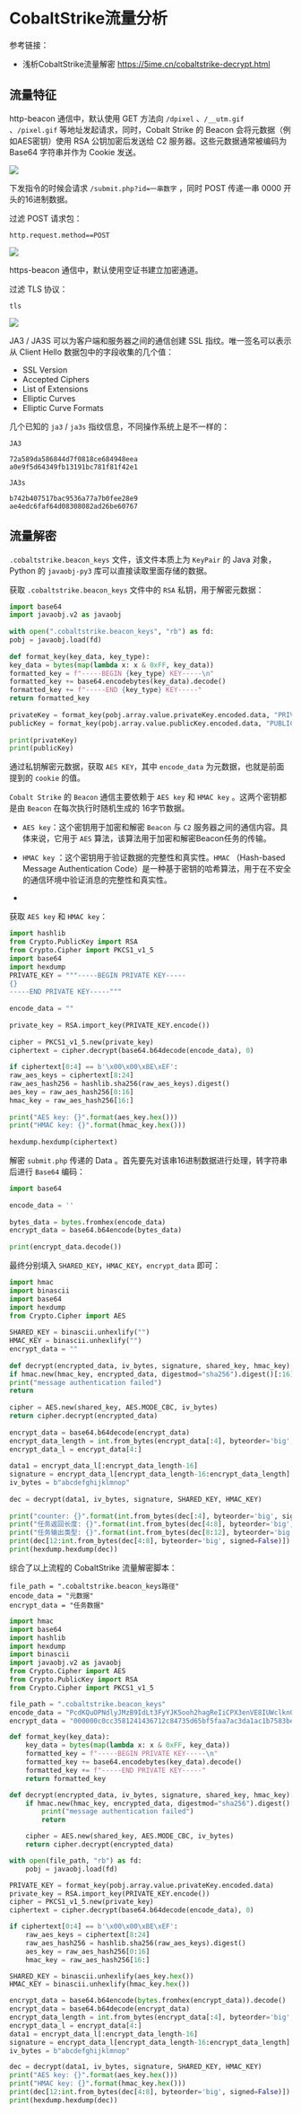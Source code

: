 # CobaltStrike流量分析

参考链接：

- 浅析CobaltStrike流量解密 https://5ime.cn/cobaltstrike-decrypt.html

## 流量特征

http-beacon 通信中，默认使用 GET 方法向 `/dpixel` 、`/__utm.gif` 、`/pixel.gif` 等地址发起请求，同时，Cobalt Strike 的 Beacon 会将元数据（例如AES密钥）使用 RSA 公钥加密后发送给 C2 服务器。这些元数据通常被编码为 Base64 字符串并作为 Cookie 发送。

![](images/CobaltStrike流量分析/image-20231124103813576.png)

下发指令的时候会请求 `/submit.php?id=一串数字` ，同时 POST 传递一串 0000 开头的16进制数据。

过滤 POST 请求包：

```
http.request.method==POST
```

![](images/CobaltStrike流量分析/image-20231124104222437.png)


https-beacon 通信中，默认使用空证书建立加密通道。

过滤 TLS 协议：

```
tls
```

![](images/CobaltStrike流量分析/image-20231124105107971.png)

JA3 / JA3S 可以为客户端和服务器之间的通信创建 SSL 指纹。唯一签名可以表示从 Client Hello 数据包中的字段收集的几个值：

- SSL Version
- Accepted Ciphers
- List of Extensions
- Elliptic Curves
- Elliptic Curve Formats

几个已知的 `ja3` / `ja3s` 指纹信息，不同操作系统上是不一样的：

```
JA3

72a589da586844d7f0818ce684948eea
a0e9f5d64349fb13191bc781f81f42e1
```

```
JA3s

b742b407517bac9536a77a7b0fee28e9
ae4edc6faf64d08308082ad26be60767
```
## 流量解密

 `.cobaltstrike.beacon_keys` 文件，该文件本质上为 `KeyPair` 的 Java 对象，Python 的 `javaobj-py3` 库可以直接读取里面存储的数据。

获取 `.cobaltstrike.beacon_keys` 文件中的 `RSA` 私钥，用于解密元数据：

```python
import base64  
import javaobj.v2 as javaobj  
  
with open(".cobaltstrike.beacon_keys", "rb") as fd:  
pobj = javaobj.load(fd)  
  
def format_key(key_data, key_type):  
key_data = bytes(map(lambda x: x & 0xFF, key_data))  
formatted_key = f"-----BEGIN {key_type} KEY-----\n"  
formatted_key += base64.encodebytes(key_data).decode()  
formatted_key += f"-----END {key_type} KEY-----"  
return formatted_key  
  
privateKey = format_key(pobj.array.value.privateKey.encoded.data, "PRIVATE")  
publicKey = format_key(pobj.array.value.publicKey.encoded.data, "PUBLIC")  
  
print(privateKey)  
print(publicKey)
```

通过私钥解密元数据，获取 `AES KEY`，其中 `encode_data` 为元数据，也就是前面提到的 `cookie` 的值。

`Cobalt Strike` 的 `Beacon` 通信主要依赖于 `AES key` 和 `HMAC key` 。这两个密钥都是由 `Beacon` 在每次执行时随机生成的 16字节数据。

- `AES key`：这个密钥用于加密和解密 `Beacon` 与 `C2` 服务器之间的通信内容。具体来说，它用于 `AES` 算法，该算法用于加密和解密Beacon任务的传输。

- `HMAC key` ：这个密钥用于验证数据的完整性和真实性。`HMAC` （Hash-based Message Authentication Code）是一种基于密钥的哈希算法，用于在不安全的通信环境中验证消息的完整性和真实性。
- 
获取 `AES key` 和 `HMAC key`：

```python
import hashlib  
from Crypto.PublicKey import RSA  
from Crypto.Cipher import PKCS1_v1_5  
import base64  
import hexdump  
PRIVATE_KEY = """-----BEGIN PRIVATE KEY-----  
{}  
-----END PRIVATE KEY-----"""  
  
encode_data = ""  
  
private_key = RSA.import_key(PRIVATE_KEY.encode())  
  
cipher = PKCS1_v1_5.new(private_key)  
ciphertext = cipher.decrypt(base64.b64decode(encode_data), 0)  
  
if ciphertext[0:4] == b'\x00\x00\xBE\xEF':  
raw_aes_keys = ciphertext[8:24]  
raw_aes_hash256 = hashlib.sha256(raw_aes_keys).digest()  
aes_key = raw_aes_hash256[0:16]  
hmac_key = raw_aes_hash256[16:]  
  
print("AES key: {}".format(aes_key.hex()))  
print("HMAC key: {}".format(hmac_key.hex()))  
  
hexdump.hexdump(ciphertext)
```

解密 `submit.php` 传递的 Data 。首先要先对该串16进制数据进行处理，转字符串后进行 `Base64` 编码：

```python
import base64  
  
encode_data = ''  
  
bytes_data = bytes.fromhex(encode_data)  
encrypt_data = base64.b64encode(bytes_data)  
  
print(encrypt_data.decode())
```

最终分别填入 `SHARED_KEY`，`HMAC_KEY`，`encrypt_data` 即可：

```python
import hmac  
import binascii  
import base64  
import hexdump  
from Crypto.Cipher import AES  
  
SHARED_KEY = binascii.unhexlify("")  
HMAC_KEY = binascii.unhexlify("")  
encrypt_data = ""  
  
def decrypt(encrypted_data, iv_bytes, signature, shared_key, hmac_key):  
if hmac.new(hmac_key, encrypted_data, digestmod="sha256").digest()[:16] != signature:  
print("message authentication failed")  
return  
  
cipher = AES.new(shared_key, AES.MODE_CBC, iv_bytes)  
return cipher.decrypt(encrypted_data)  
  
encrypt_data = base64.b64decode(encrypt_data)  
encrypt_data_length = int.from_bytes(encrypt_data[:4], byteorder='big', signed=False)  
encrypt_data_l = encrypt_data[4:]  
  
data1 = encrypt_data_l[:encrypt_data_length-16]  
signature = encrypt_data_l[encrypt_data_length-16:encrypt_data_length]  
iv_bytes = b"abcdefghijklmnop"  
  
dec = decrypt(data1, iv_bytes, signature, SHARED_KEY, HMAC_KEY)  
  
print("counter: {}".format(int.from_bytes(dec[:4], byteorder='big', signed=False)))  
print("任务返回长度: {}".format(int.from_bytes(dec[4:8], byteorder='big', signed=False)))  
print("任务输出类型: {}".format(int.from_bytes(dec[8:12], byteorder='big', signed=False)))  
print(dec[12:int.from_bytes(dec[4:8], byteorder='big', signed=False)])  
print(hexdump.hexdump(dec))
```

综合了以上流程的 CobaltStrike 流量解密脚本：

```
file_path = ".cobaltstrike.beacon_keys路径"
encode_data = "元数据"
encrypt_data = "任务数据"
```

```python
import hmac
import base64
import hashlib
import hexdump
import binascii
import javaobj.v2 as javaobj
from Crypto.Cipher import AES
from Crypto.PublicKey import RSA
from Crypto.Cipher import PKCS1_v1_5

file_path = ".cobaltstrike.beacon_keys"
encode_data = "PcdKQuOPNdlyJMzB9IdLt3FyYJK5ooh2hagReIiCPX3enVE8IUWclknGedXTxAW6Seq0pUuqbA3d6h59a43lQH+2l4egkNL/aTuaMndjIcrM7HFHDQSumu/VoeG+O9vNB63W6YtJDidYt+SjFCZPOjcTblEU+CDGzN4xNO+bh1s="
encrypt_data = "000000c0cc3581241436712c84735d65bf5faa7ac3da1ac1b7583bea79d54c00c517866397786623818cb11af81460bf963e7da0be7bd4c8afc27d4d7efb783ce7d3a889d14dada2a851f0b2919af4242efdc0e43ad80053b5d7ffc933416ec0861d24280f6d80bf6baf39264c534296b81635f8b2ce9824f03839f1aa4a2941186bed40820296e5637b168ad6bac0801c6c79e2c63f0319e9b12434854c0721cc34a323f044b630b2796478f6802590774d1a83f769fb1e2bfb1c577bfe02d958f5b41c"

def format_key(key_data):
    key_data = bytes(map(lambda x: x & 0xFF, key_data))
    formatted_key = f"-----BEGIN PRIVATE KEY-----\n"
    formatted_key += base64.encodebytes(key_data).decode()
    formatted_key += f"-----END PRIVATE KEY-----"
    return formatted_key

def decrypt(encrypted_data, iv_bytes, signature, shared_key, hmac_key):
    if hmac.new(hmac_key, encrypted_data, digestmod="sha256").digest()[:16] != signature:
        print("message authentication failed")
        return

    cipher = AES.new(shared_key, AES.MODE_CBC, iv_bytes)
    return cipher.decrypt(encrypted_data)

with open(file_path, "rb") as fd:
    pobj = javaobj.load(fd)

PRIVATE_KEY = format_key(pobj.array.value.privateKey.encoded.data)
private_key = RSA.import_key(PRIVATE_KEY.encode())
cipher = PKCS1_v1_5.new(private_key)
ciphertext = cipher.decrypt(base64.b64decode(encode_data), 0)

if ciphertext[0:4] == b'\x00\x00\xBE\xEF':
    raw_aes_keys = ciphertext[8:24]
    raw_aes_hash256 = hashlib.sha256(raw_aes_keys).digest()
    aes_key = raw_aes_hash256[0:16]
    hmac_key = raw_aes_hash256[16:]

SHARED_KEY = binascii.unhexlify(aes_key.hex())
HMAC_KEY = binascii.unhexlify(hmac_key.hex())

encrypt_data = base64.b64encode(bytes.fromhex(encrypt_data)).decode()
encrypt_data = base64.b64decode(encrypt_data)
encrypt_data_length = int.from_bytes(encrypt_data[:4], byteorder='big', signed=False)
encrypt_data_l = encrypt_data[4:]
data1 = encrypt_data_l[:encrypt_data_length-16]
signature = encrypt_data_l[encrypt_data_length-16:encrypt_data_length]
iv_bytes = b"abcdefghijklmnop"

dec = decrypt(data1, iv_bytes, signature, SHARED_KEY, HMAC_KEY)
print("AES key: {}".format(aes_key.hex()))
print("HMAC key: {}".format(hmac_key.hex()))
print(dec[12:int.from_bytes(dec[4:8], byteorder='big', signed=False)])
print(hexdump.hexdump(dec))
```
